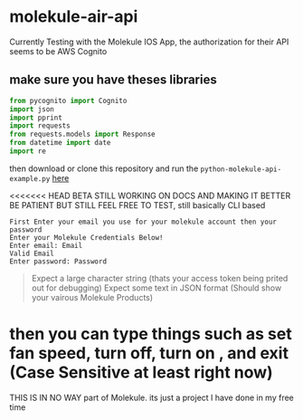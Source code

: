 # molekule-air-api
Currently Testing with the Molekule IOS App, the authorization for their API seems to be AWS Cognito

## make sure you have theses libraries 

```python
from pycognito import Cognito
import json
import pprint
import requests
from requests.models import Response
from datetime import date
import re
```
then download or clone this repository and run the `python-molekule-api-example.py` [here](./python-molekule-api-example.py)

<<<<<<< HEAD
BETA STILL WORKING ON DOCS AND MAKING IT BETTER BE PATIENT BUT STILL FEEL FREE TO TEST, still basically CLI based

```shell
First Enter your email you use for your molekule account then your password 
Enter your Molekule Credentials Below!
Enter email: Email
Valid Email
Enter password: Password
```
> Expect a large character string (thats your access token being prited out for debugging)
> Expect some text in JSON format (Should show your vairous Molekule Products)
# then you can type things such as set fan speed, turn off, turn on , and exit (Case Sensitive at least right now)


THIS IS IN NO WAY part of Molekule. its just a project I have done in my free time
